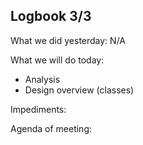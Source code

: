 ## Logbook 3/3
What we did yesterday: N/A

What we will do today:
- Analysis
- Design overview (classes)

Impediments:

Agenda of meeting:
